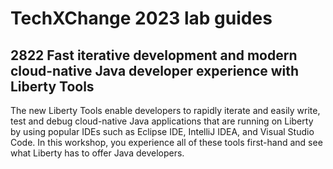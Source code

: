 # TechXChange 2023 lab guides

## 2822 Fast iterative development and modern cloud-native Java developer experience with Liberty Tools

The new Liberty Tools enable developers to rapidly iterate and easily write, test and debug cloud-native Java applications that are running on Liberty by using popular IDEs such as Eclipse IDE, IntelliJ IDEA, and Visual Studio Code.  In this workshop, you experience all of these tools first-hand and see what Liberty has to offer Java developers.
